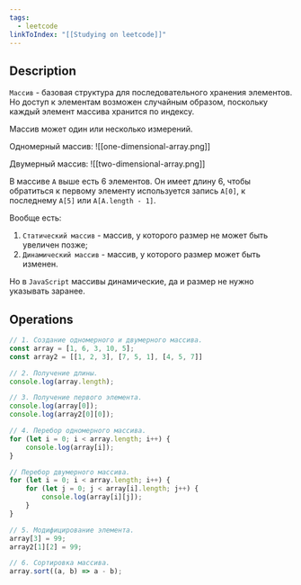 ```yaml
---
tags:
  - leetcode
linkToIndex: "[[Studying on leetcode]]"
---
```

## Description

`Массив` - базовая структура для последовательного хранения элементов. Но доступ к элементам возможен случайным образом, поскольку каждый элемент массива хранится по индексу.

Массив может один или несколько измерений.

Одномерный массив:
![[one-dimensional-array.png]]

Двумерный массив:
![[two-dimensional-array.png]]

В массиве `A` выше есть 6 элементов. Он имеет длину 6, чтобы обратиться к первому элементу используется запись `A[0]`, к последнему `A[5]` или `A[A.length - 1]`.

Вообще есть:
1. `Статический массив` - массив, у которого размер не может быть увеличен позже;
2. `Динамический массив` -  массив, у которого размер может быть изменен.

Но в `JavaScript` массивы динамические, да и размер не нужно указывать заранее.

## Operations

```typescript
// 1. Создание одномерного и двумерного массива.
const array = [1, 6, 3, 10, 5];
const array2 = [[1, 2, 3], [7, 5, 1], [4, 5, 7]]

// 2. Получение длины.
console.log(array.length);

// 3. Получение первого элемента.
console.log(array[0]);
console.log(array2[0][0]);

// 4. Перебор одномерного массива.
for (let i = 0; i < array.length; i++) {
	console.log(array[i]);
}

// Перебор двумерного массива.
for (let i = 0; i < array.length; i++) {
	for (let j = 0; j < array[i].length; j++) {
		console.log(array[i][j]);
	}
}

// 5. Модифицирование элемента.
array[3] = 99;
array2[1][2] = 99;

// 6. Сортировка массива.
array.sort((a, b) => a - b);
```